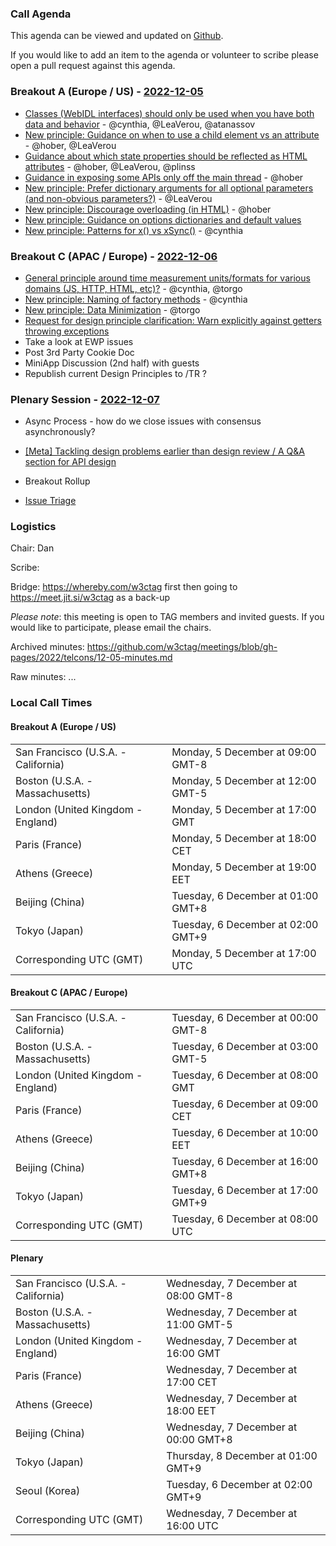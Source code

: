 ### Call Agenda

This agenda can be viewed and updated on [Github](https://github.com/w3ctag/meetings/blob/gh-pages/2022/telcons/12-05-agenda.md).

If you would like to add an item to the agenda or volunteer to scribe please open a pull request against this agenda.

### Breakout A (Europe / US) - [2022-12-05](https://www.timeanddate.com/worldclock/converter.html?iso=20221205T170000&p1=224&p2=43&p3=136&p4=195&p5=26&p6=33&p7=248&p8=235)

* [Classes (WebIDL interfaces) should only be used when you have both data and behavior](https://github.com/w3ctag/design-principles/issues/11) - @cynthia, @LeaVerou, @atanassov
* [New principle: Guidance on when to use a child element vs an attribute](https://github.com/w3ctag/design-principles/issues/270) - @hober, @LeaVerou
* [Guidance about which state properties should be reflected as HTML attributes](https://github.com/w3ctag/design-principles/issues/289) - @hober, @LeaVerou, @plinss
* [Guidance in exposing some APIs only off the main thread](https://github.com/w3ctag/design-principles/issues/360) - @hober
* [New principle: Prefer dictionary arguments for all optional parameters (and non-obvious parameters?)](https://github.com/w3ctag/design-principles/issues/366) - @LeaVerou
* [New principle: Discourage overloading (in HTML)](https://github.com/w3ctag/design-principles/issues/370) - @hober
* [New principle: Guidance on options dictionaries and default values](https://github.com/w3ctag/design-principles/issues/391)
* [New principle: Patterns for x() vs xSync()](https://github.com/w3ctag/design-principles/issues/402) - @cynthia

### Breakout C (APAC / Europe) - [2022-12-06](https://www.timeanddate.com/worldclock/converter.html?iso=20221206T080000&p1=224&p2=43&p3=136&p4=195&p5=26&p6=33&p7=248&p8=235)

* [General principle around time measurement units/formats for various domains (JS, HTTP, HTML, etc)?](https://github.com/w3ctag/design-principles/issues/344) - @cynthia, @torgo
* [New principle: Naming of factory methods](https://github.com/w3ctag/design-principles/issues/378) - @cynthia
* [New principle: Data Minimization](https://github.com/w3ctag/design-principles/issues/399) - @torgo
* [Request for design principle clarification: Warn explicitly against getters throwing exceptions](https://github.com/w3ctag/design-principles/issues/400)
* Take a look at EWP issues
* Post 3rd Party Cookie Doc
* MiniApp Discussion (2nd half) with guests
* Republish current Design Principles to /TR ?

### Plenary Session - [2022-12-07](https://www.timeanddate.com/worldclock/converter.html?iso=20221207T160000&p1=224&p2=43&p3=136&p4=195&p5=26&p6=33&p7=248&p8=235)

* Async Process - how do we close issues with consensus asynchronously?
* [[Meta] Tackling design problems earlier than design review / A Q&A section for API design](https://github.com/w3ctag/design-principles/issues/319)

* Breakout Rollup
* [Issue Triage](https://github.com/w3ctag/design-reviews/issues?q=is%3Aissue+is%3Aopen+label%3A%22Progress%3A+untriaged%22)

### Logistics

Chair: Dan

Scribe:

Bridge: https://whereby.com/w3ctag first then going to https://meet.jit.si/w3ctag as a back-up

*Please note*: this meeting is open to TAG members and invited guests. If you would like to participate, please email the chairs.

Archived minutes: https://github.com/w3ctag/meetings/blob/gh-pages/2022/telcons/12-05-minutes.md

Raw minutes: ...


### Local Call Times

#### Breakout A (Europe / US)

<table>
<tr><td> San Francisco (U.S.A. - California) <td> Monday, 5 December at 09:00 GMT-8</td></tr>
<tr><td> Boston (U.S.A. - Massachusetts) <td> Monday, 5 December at 12:00 GMT-5</td></tr>
<tr><td> London (United Kingdom - England) <td> Monday, 5 December at 17:00 GMT</td></tr>
<tr><td> Paris (France) <td> Monday, 5 December at 18:00 CET</td></tr>
<tr><td> Athens (Greece) <td> Monday, 5 December at 19:00 EET</td></tr>
<tr><td> Beijing (China) <td> Tuesday, 6 December at 01:00 GMT+8</td></tr>
<tr><td> Tokyo (Japan) <td> Tuesday, 6 December at 02:00 GMT+9</td></tr>
<tr><td> Corresponding UTC (GMT) <td> Monday, 5 December at 17:00 UTC</td></tr>
</table>

#### Breakout C (APAC / Europe)

<table>
<tr><td> San Francisco (U.S.A. - California) <td> Tuesday, 6 December at 00:00 GMT-8</td></tr>
<tr><td> Boston (U.S.A. - Massachusetts) <td> Tuesday, 6 December at 03:00 GMT-5</td></tr>
<tr><td> London (United Kingdom - England) <td> Tuesday, 6 December at 08:00 GMT</td></tr>
<tr><td> Paris (France) <td> Tuesday, 6 December at 09:00 CET</td></tr>
<tr><td> Athens (Greece) <td> Tuesday, 6 December at 10:00 EET</td></tr>
<tr><td> Beijing (China) <td> Tuesday, 6 December at 16:00 GMT+8</td></tr>
<tr><td> Tokyo (Japan) <td> Tuesday, 6 December at 17:00 GMT+9</td></tr>
<tr><td> Corresponding UTC (GMT) <td> Tuesday, 6 December at 08:00 UTC</td></tr>
</table>

#### Plenary

<table>
<tr><td> San Francisco (U.S.A. - California) <td> Wednesday, 7 December at 08:00 GMT-8</td></tr>
<tr><td> Boston (U.S.A. - Massachusetts) <td> Wednesday, 7 December at 11:00 GMT-5</td></tr>
<tr><td> London (United Kingdom - England) <td> Wednesday, 7 December at 16:00 GMT</td></tr>
<tr><td> Paris (France) <td> Wednesday, 7 December at 17:00 CET</td></tr>
<tr><td> Athens (Greece) <td> Wednesday, 7 December at 18:00 EET</td></tr>
<tr><td> Beijing (China) <td> Wednesday, 7 December at 00:00 GMT+8</td></tr>
<tr><td> Tokyo (Japan) <td> Thursday, 8 December at 01:00 GMT+9</td></tr>
<tr><td> Seoul (Korea) <td> Tuesday, 6 December at 02:00 GMT+9</td></tr>
<tr><td> Corresponding UTC (GMT) <td> Wednesday, 7 December at 16:00 UTC</td></tr>
</table>
